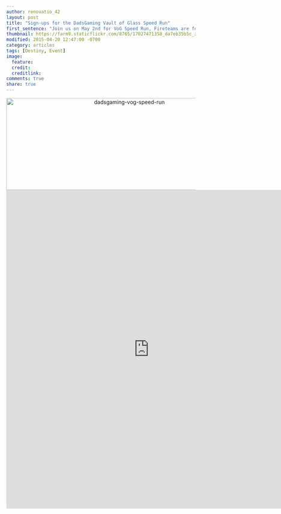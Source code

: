 ```yaml
---
author: renovatio_42
layout: post
title: "Sign-ups for the DadsGaming Vault of Glass Speed Run"
first_sentence: "Join us on May 2nd for VoG Speed Run, Fireteams are forming now."
thumbnail: https://farm9.staticflickr.com/8765/17027471358_da7eb35b5c_z.jpg
modified: 2015-04-20 12:47:00 -0700
category: articles
tags: [Destiny, Event]
image:
  feature: 
  credit: 
  creditlink: 
comments: true
share: true
---
```


<center><img src="https://farm9.staticflickr.com/8765/17027471358_da7eb35b5c_z.jpg" width="640" height="245" alt="dadsgaming-vog-speed-run"></center>

<iframe src="https://docs.google.com/forms/d/1aB3348ElW9pz3t0ko9ZPKjmn0nto-nXxsI9PzTDwP30/viewform?embedded=true" width="760" height="850" frameborder="0" marginheight="0" marginwidth="0">Loading...</iframe>
